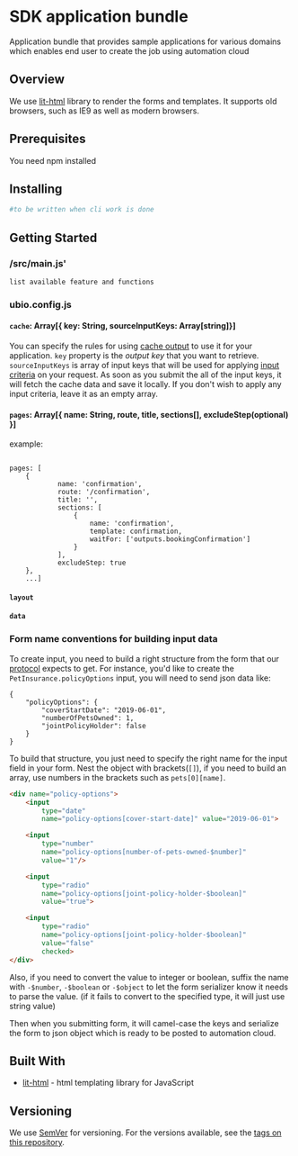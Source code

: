 # SDK application bundle

Application bundle that provides sample applications for various domains which enables end user to create the job using automation cloud

## Overview
We use [lit-html](https://lit-html.polymer-project.org/guide) library to render the forms and templates. It supports old browsers, such as IE9 as well as modern browsers.

## Prerequisites

You need npm installed

## Installing

```sh
#to be written when cli work is done
```

## Getting Started

### /src/main.js'

```
list available feature and functions
```

### ubio.config.js

#### `cache`: Array[{ key: String, sourceInputKeys: Array[string]}]
You can specify the rules for using [cache output](https://docs.automationcloud.net/docs/query-previous-outputs) to use it for your application. `key` property is the _output key_ that you want to retrieve. `sourceInputKeys` is array of input keys that will be used for applying [input criteria](https://docs.automationcloud.net/docs/query-previous-outputs#section-2-querying-previous-output-data-based-on-input-criteria) on your request. As soon as you submit the all of the input keys, it will fetch the cache data and save it locally. If you don't wish to apply any input criteria, leave it as an empty array.

#### `pages`: Array[{ name: String, route, title, sections[], excludeStep(optional) }]

example:
```

pages: [
    {
            name: 'confirmation',
            route: '/confirmation',
            title: '',
            sections: [
                {
                    name: 'confirmation',
                    template: confirmation,
                    waitFor: ['outputs.bookingConfirmation']
                }
            ],
            excludeStep: true
    },
    ...]
```

#### `layout`

#### `data`

### Form name conventions for building input data
To create input, you need to build a right structure from the form that our [protocol](https://protocol.automationcloud.net/) expects to get. For instance, you'd like to create the `PetInsurance.policyOptions` input, you will need to send json data like:
```
{
    "policyOptions": {
        "coverStartDate": "2019-06-01",
        "numberOfPetsOwned": 1,
        "jointPolicyHolder": false
    }
}
```

To build that structure, you just need to specify the right name for the input field in your form. Nest the object with brackets(`[]`), if you need to build an array, use numbers in the brackets such as `pets[0][name]`.
```html
<div name="policy-options">
    <input
        type="date"
        name="policy-options[cover-start-date]" value="2019-06-01">

    <input
        type="number"
        name="policy-options[number-of-pets-owned-$number]"
        value="1"/>

    <input
        type="radio"
        name="policy-options[joint-policy-holder-$boolean]"
        value="true">

    <input
        type="radio"
        name="policy-options[joint-policy-holder-$boolean]"
        value="false"
        checked>
</div>
```
Also, if you need to convert the value to integer or boolean, suffix the name with `-$number`, `-$boolean` or `-$object` to let the form serializer know it needs to parse the value. (if it fails to convert to the specified type, it will just use string value)

Then when you submitting form, it will camel-case the keys and serialize the form to json object which is ready to be posted to automation cloud.

## Built With

* [lit-html](https://lit-html.polymer-project.org/) - html templating library for JavaScript

## Versioning

We use [SemVer](http://semver.org/) for versioning. For the versions available, see the [tags on this repository](https://github.com/universalbasket/sdk-application-bundle/tags).
